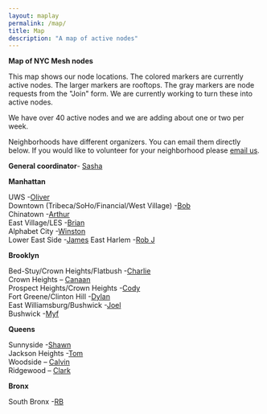 ```yaml
---
layout: maplay
permalink: /map/
title: Map
description: "A map of active nodes"
---
```

**Map of NYC Mesh nodes**

This map shows our node locations. The colored markers are currently active nodes. The larger markers are rooftops. The gray markers are node requests from the "Join" form. We are currently working to turn these into active nodes. 

We have over 40 active nodes and we are adding about one or two per week.

Neighborhoods have different organizers. You can email them directly below. If you would like to volunteer for your neighborhood please [email us](<mailto:nycmeshmail@gmail.com>).

**General coordinator**- [Sasha](<mailto:sasha@nycmesh.net>)

**Manhattan**

UWS -[Oliver](<mailto:oliver@nycmesh.net>)   
Downtown (Tribeca/SoHo/Financial/West Village) -[Bob](<mailto:bob@nycmesh.net>)   
Chinatown -[Arthur](<mailto:arthur@nycmesh.net>)    
East Village/LES -[Brian](<mailto:brian@nycmesh.net>)  
Alphabet City -[Winston](<mailto:winston@nycmesh.net>)   
Lower East Side -[James](<mailto:james@nycmesh.net>)
East Harlem -[Rob J](<mailto:robj@nycmesh.net>)

**Brooklyn**

Bed-Stuy/Crown Heights/Flatbush -[Charlie](<mailto:charlie@nycmesh.net>)  
Crown Heights –  [Canaan](<mailto:canaan@nycmesh.net>)  
Prospect Heights/Crown Heights -[Cody](<mailto:cody@nycmesh.net>)  
Fort Greene/Clinton Hill -[Dylan](<mailto:dylan@nycmesh.net>)    
East Williamsburg/Bushwick -[Joel](<mailto:joel@nycmesh.net>)  
Bushwick -[Myf](<mailto:myf@nycmesh.net>)  

**Queens**

Sunnyside -[Shawn](<mailto:shawn@nycmesh.net>)  
Jackson Heights -[Tom](<mailto:tom@nycmesh.net>)  
Woodside – [Calvin](<mailto:calvin@nycmesh.net>)  
Ridgewood – [Clark](<mailto:clark@nycmesh.net>)  

**Bronx**

South Bronx -[RB](<mailto:rb@nycmesh.net>)  




